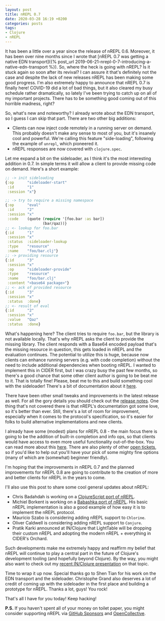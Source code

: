 ```yaml
---
layout: post
title: nREPL 0.7
date: 2020-03-28 16:19 +0200
categories: posts
tags:
- Clojure
- nREPL
---
```


It has been a little over a year since the release of nREPL 0.6.
Moreover, it has been over nine months since I wrote that [nREPL 0.7 was getting a native EDN transport]({% post_url 2019-06-21-nrepl-0-7-introducing-a-native-edn-transport %}). So, where the heck is going with nREPL? Is it stuck again
so soon after its revival? I can assure it that's definitely not the case and despite the lack of new
releases nREPL has been making some good progress.
I'm also extremely happy to announce that nREPL 0.7 is finally here! COVID-19 did a lot of bad things, but it also
cleared my busy schedule rather dramatically, so lately I've been trying to catch up on all of my
important projects. There has to be something good coming out of this horrible madness, right?

So, what's new and noteworthy?
I already wrote about the EDN transport, so I guess I can skip that part. There are two
other big additions:

* Clients can now inject code remotely in a running server on demand. This probably doesn't make any sense to most of you, but it's insanely cool and powerful. We're calling this feature "side-loading", following the
example of `unrepl`, which pioneered it.
* nREPL responses are now covered with `clojure.spec`.

Let me expand a bit on the sideloader, as I think it's the most interesting addition in 0.7. In simple terms
it will allow a client to provide missing code on demand. Here's a short example:

```clojure
;; -> init sideloading
{:op      "sideloader-start"
 :id      "1"
 :session "x"}

;; -> try to require a missing namespace
{:op      "eval"
 :id      "2"
 :session "x"
 :code    (quote (require '[foo.bar :as bar])
                 (bar/qaz))}
;; <- lookup for foo.bar
{:id      "1"
 :session "x"
 :status  :sideloader-lookup
 :type    "resource"
 :name    "foo/bar.clj"}
;; -> providing resource
{:id      "3"
 :session "x"
 :op      "sideloader-provide"
 :type    "resource"
 :name    "foo/bar.clj"
 :content "<base64 package>"}
;; <- ack of provided resource
{:id      "3"
 :session "x"
 :status  :done}
;; <- result of eval
{:id      "2"
 :session "x"
 :value   "Qaz"
 :status  :done}
```

What's happening here? The client tries to require `foo.bar`, but the library is
not available locally.  That's why nREPL asks the client to provide the missing
library. The client responds with a Base64 encoded payload that's the missing
resource in question, this gets loaded in nREPL and the evaluation continues.  The
potential to utilize this is huge, because now clients can enhance running
servers (e.g. with code completion) without the need to include
additional dependencies when booting nREPL. I wanted to implement this
in CIDER first, but I was crazy busy the past few months, so there's a
good chance that some other client author is going to be beat me to it.
That is totally fine! Please, beat me to this and build something cool with the sideloader!
There's a bit of documentation about it [here](https://nrepl.org/nrepl/0.7.0/building_clients.html#_implementing_sideloading).

There have been other small tweaks and improvements in the latest release as well.
For all the gory details you should check out the [release notes](https://github.com/nrepl/nrepl/releases/tag/0.7.0).
One thing that's not covered there is that nREPL's documentation got some love, so
it's better than ever. Still, there's a lot of room for improvement, especially when it comes to
the protocol's specification, so it's easier for folks to build alternative implementations and new clients.

I already have some (modest) plans for nREPL 0.8 - the main focus there is going to be the addition
of built-in completion and info ops, so that clients would have access to even more useful
functionality out-of-the-box. You can read more about this [here](https://github.com/nrepl/nrepl/issues/174).
There are also plenty of other [open tickets](https://github.com/nrepl/nrepl/issues), so if you'd like
to help out you'll have your pick of some mighty fine options (many of which are (somewhat) beginner friendly).

I'm hoping that the improvements in nREPL 0.7 and the planned improvements for nREPL 0.8 are going
to contribute to the creation of more and better clients for nREPL in the years to come.

I'll also use this post to share some cool general updates about nREPL:

* Chris Badahdah is working on a [ClojureScript port of nREPL](https://github.com/djblue/nrepl-cljs).
* Michiel Borkent is working on a [Babashka port of nREPL](https://github.com/borkdude/nrepl-server). His basic nREPL implementation is also a good example of how easy it is to implement the nREPL protocol.
* Maurício Szabo is considering adding nREPL support to `Chlorine`.
* Oliver Caldwell is considering adding nREPL support to `Conjure`.
* Pratik Karki announced at IN/Clojure that LightTable will be dropping their custom nREPL and adopting the modern nREPL + everything in CIDER's Orchard.

Such developments make me extremely happy and reaffirm my belief that nREPL will
continue to play a central part in the future of Clojure's development tooling
(and hopefully beyond Clojure). By the way, you might also want to check out my
[recent IN/Clojure presentation](https://www.youtube.com/watch?v=dZ4xczP5zDI) on that
topic.

Time to wrap it up now.
Special thanks go to Shen Tian for his work on the EDN transport and the sideloader.
Christophe Grand also deserves a lot of credit of coming up with the sideloader in the first place and
building a prototype for nREPL. Thanks a lot, guys! You rock!

That's all I have for you today! Keep hacking!

**P.S.** If you haven't spent all of your money on toilet paper, you might consider supporting nREPL
via [GitHub Sponsors](https://github.com/sponsors/bbatsov) and [OpenCollective](https://opencollective.com/nrepl).
